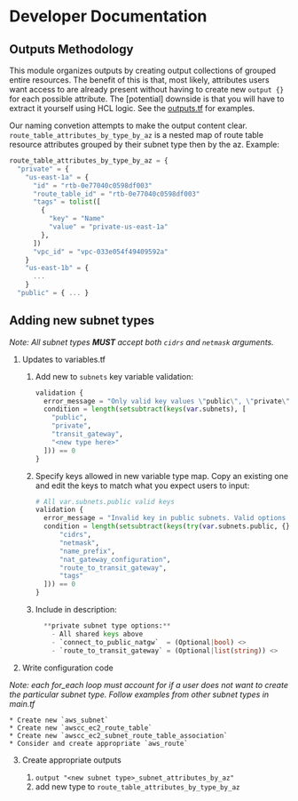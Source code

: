 # Developer Documentation

## Outputs Methodology

This module organizes outputs by creating output collections of grouped entire resources. The benefit of this is that, most likely, attributes users want access to are already present without having to create new `output {}` for each possible attribute. The [potential] downside is that you will have to extract it yourself using HCL logic. See the [outputs.tf](https://github.com/aws-ia/terraform-aws-vpc/outputs.tf) for examples.

Our naming convetion attempts to make the output content clear. `route_table_attributes_by_type_by_az` is a nested map of route table resource attributes grouped by their subnet type then by the az.  Example:
```terraform
route_table_attributes_by_type_by_az = {
  "private" = {
    "us-east-1a" = {
      "id" = "rtb-0e77040c0598df003"
      "route_table_id" = "rtb-0e77040c0598df003"
      "tags" = tolist([
        {
          "key" = "Name"
          "value" = "private-us-east-1a"
        },
      ])
      "vpc_id" = "vpc-033e054f49409592a"
    }
    "us-east-1b" = {
      ...
    }
  "public" = { ... }
```

## Adding new subnet types

*Note: All subnet types **MUST** accept both `cidrs` and `netmask` arguments.*

1. Updates to variables.tf

    1. Add new to `subnets` key variable validation:

        ```terraform
        validation {
          error_message = "Only valid key values \"public\", \"private\", or \"transit_gateway\"."
          condition = length(setsubtract(keys(var.subnets), [
            "public",
            "private",
            "transit_gateway",
            "<new type here>"
          ])) == 0
        }
        ```

    1. Specify keys allowed in new variable type map. Copy an existing one and edit the keys to match what you expect users to input:

        ```terraform
        # All var.subnets.public valid keys
        validation {
          error_message = "Invalid key in public subnets. Valid options include: \"cidrs\", \"netmask\", \"name_prefix\", \"nat_gateway_configuration\", \"tags\"."
          condition = length(setsubtract(keys(try(var.subnets.public, {})), [
              "cidrs",
              "netmask",
              "name_prefix",
              "nat_gateway_configuration",
              "route_to_transit_gateway",
              "tags"
          ])) == 0
        }
        ```

   1. Include in description:

      ```terraform
        **private subnet type options:**
          - All shared keys above
          - `connect_to_public_natgw`  = (Optional|bool) <>
          - `route_to_transit_gateway` = (Optional|list(string)) <>
      ```

2. Write configuration code

*Note: each for_each loop must account for if a user does not want to create the particular subnet type. Follow examples from other subnet types in main.tf*

    * Create new `aws_subnet`
    * Create new `awscc_ec2_route_table`
    * Create new `awscc_ec2_subnet_route_table_association`
    * Consider and create appropriate `aws_route`


3. Create appropriate outputs

    1. `output "<new subnet type>_subnet_attributes_by_az"`
    1. add new type to `route_table_attributes_by_type_by_az`
